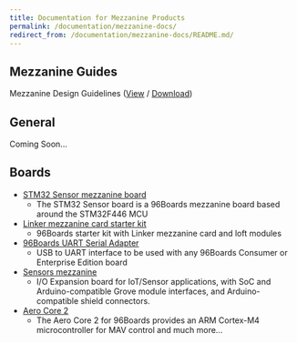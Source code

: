 ```yaml
---
title: Documentation for Mezzanine Products
permalink: /documentation/mezzanine-docs/
redirect_from: /documentation/mezzanine-docs/README.md/
---
```

## Mezzanine Guides

Mezzanine Design Guidelines ([View](https://github.com/96boards/documentation/blob/master/MezzanineProducts/files/Mezzanine%20design%20guidelines.pdf) / [Download](https://github.com/96boards/documentation/raw/master/MezzanineProducts/files/Mezzanine%20design%20guidelines.pdf))

## General

Coming Soon...

## Boards

- [STM32 Sensor mezzanine board](STM32/)
   - The STM32 Sensor board is a 96Boards mezzanine board based around the STM32F446 MCU
- [Linker mezzanine card starter kit](LinkerMezzanineStarterKit/)
   - 96Boards starter kit with Linker mezzanine card and loft modules
- [96Boards UART Serial Adapter](UARTSerial/)
   - USB to UART interface to be used with any 96Boards Consumer or Enterprise Edition board
- [Sensors mezzanine](SensorsMezzanine/)
   -  I/O Expansion board for IoT/Sensor applications, with SoC and Arduino-compatible Grove module interfaces, and Arduino-compatible shield connectors.
- [Aero Core 2](AeroCore2/)
   - The Aero Core 2 for 96Boards provides an ARM Cortex-M4 microcontroller for MAV control and much more...
